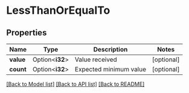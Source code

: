 # LessThanOrEqualTo

## Properties

Name | Type | Description | Notes
------------ | ------------- | ------------- | -------------
**value** | Option<**i32**> | Value received | [optional]
**count** | Option<**i32**> | Expected minimum value | [optional]

[[Back to Model list]](../README.md#documentation-for-models) [[Back to API list]](../README.md#documentation-for-api-endpoints) [[Back to README]](../README.md)


